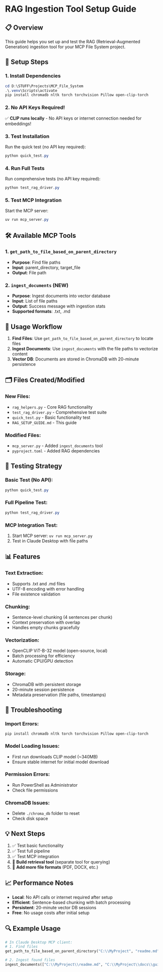 # RAG Ingestion Tool Setup Guide

## 📋 Overview

This guide helps you set up and test the RAG (Retrieval-Augmented Generation) ingestion tool for your MCP File System project.

## 🔧 Setup Steps

### 1. Install Dependencies

```powershell
cd D:\STUFF\Projects\MCP_File_System
.\.venv\Scripts\activate
pip install chromadb nltk torch torchvision Pillow open-clip-torch
```

### 2. No API Keys Required! 

✅ **CLIP runs locally** - No API keys or internet connection needed for embeddings!

### 3. Test Installation

Run the quick test (no API key required):
```powershell
python quick_test.py
```

### 4. Run Full Tests

Run comprehensive tests (no API key required):
```powershell
python test_rag_driver.py
```

### 5. Test MCP Integration

Start the MCP server:
```powershell
uv run mcp_server.py
```

## 🛠️ Available MCP Tools

### 1. `get_path_to_file_based_on_parent_directory`
- **Purpose**: Find file paths
- **Input**: parent_directory, target_file
- **Output**: File path

### 2. `ingest_documents` (NEW)
- **Purpose**: Ingest documents into vector database
- **Input**: List of file paths
- **Output**: Success message with ingestion stats
- **Supported formats**: .txt, .md

## 📝 Usage Workflow

1. **Find Files**: Use `get_path_to_file_based_on_parent_directory` to locate files
2. **Ingest Documents**: Use `ingest_documents` with the file paths to vectorize content
3. **Vector DB**: Documents are stored in ChromaDB with 20-minute persistence

## 🗂️ Files Created/Modified

### New Files:
- `rag_helpers.py` - Core RAG functionality
- `test_rag_driver.py` - Comprehensive test suite  
- `quick_test.py` - Basic functionality test
- `RAG_SETUP_GUIDE.md` - This guide

### Modified Files:
- `mcp_server.py` - Added `ingest_documents` tool
- `pyproject.toml` - Added RAG dependencies

## 🧪 Testing Strategy

### Basic Test (No API):
```powershell
python quick_test.py
```

### Full Pipeline Test:
```powershell
python test_rag_driver.py
```

### MCP Integration Test:
1. Start MCP server: `uv run mcp_server.py`
2. Test in Claude Desktop with file paths

## 📊 Features

### Text Extraction:
- Supports .txt and .md files
- UTF-8 encoding with error handling
- File existence validation

### Chunking:
- Sentence-level chunking (4 sentences per chunk)
- Context preservation with overlap
- Handles empty chunks gracefully

### Vectorization:
- OpenCLIP ViT-B-32 model (open-source, local)
- Batch processing for efficiency
- Automatic CPU/GPU detection

### Storage:
- ChromaDB with persistent storage
- 20-minute session persistence
- Metadata preservation (file paths, timestamps)

## 🚨 Troubleshooting

### Import Errors:
```
pip install chromadb nltk torch torchvision Pillow open-clip-torch
```

### Model Loading Issues:
- First run downloads CLIP model (~340MB)
- Ensure stable internet for initial model download

### Permission Errors:
- Run PowerShell as Administrator
- Check file permissions

### ChromaDB Issues:
- Delete `./chroma_db` folder to reset
- Check disk space

## 💡 Next Steps

1. ✅ Test basic functionality
2. ✅ Test full pipeline
3. ✅ Test MCP integration
4. 🔄 **Build retrieval tool** (separate tool for querying)
5. 🔄 **Add more file formats** (PDF, DOCX, etc.)

## 📈 Performance Notes

- **Local**: No API calls or internet required after setup
- **Efficient**: Sentence-based chunking with batch processing
- **Persistent**: 20-minute vector DB sessions
- **Free**: No usage costs after initial setup

## 🔍 Example Usage

```python
# In Claude Desktop MCP client:
# 1. Find files
get_path_to_file_based_on_parent_directory("C:\\MyProject", "readme.md")

# 2. Ingest found files  
ingest_documents(["C:\\MyProject\\readme.md", "C:\\MyProject\\docs\\guide.txt"])
```